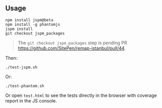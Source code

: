 Usage
--

```
npm install jspm@beta
npm install -g phantomjs
jspm install
git checkout jspm_packages
```

> The `git checkout jspm_packages` step is pending PR https://github.com/SitePen/remap-istanbul/pull/44.

Then:

```
./test-jspm.sh
```

Or:

```
./test-phantom.sh
```

Or open `test.html` to see the tests directly in the browser with coverage report in the JS console.